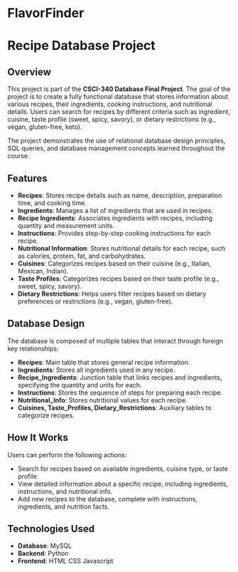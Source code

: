 # FlavorFinder
# Recipe Database Project

## Overview
This project is part of the **CSCI-340 Database Final Project**. The goal of the project is to create a fully functional database that stores information about various recipes, their ingredients, cooking instructions, and nutritional details. Users can search for recipes by different criteria such as ingredient, cuisine, taste profile (sweet, spicy, savory), or dietary restrictions (e.g., vegan, gluten-free, keto).

The project demonstrates the use of relational database design principles, SQL queries, and database management concepts learned throughout the course.

## Features
- **Recipes**: Stores recipe details such as name, description, preparation time, and cooking time.
- **Ingredients**: Manages a list of ingredients that are used in recipes.
- **Recipe Ingredients**: Associates ingredients with recipes, including quantity and measurement units.
- **Instructions**: Provides step-by-step cooking instructions for each recipe.
- **Nutritional Information**: Stores nutritional details for each recipe, such as calories, protein, fat, and carbohydrates.
- **Cuisines**: Categorizes recipes based on their cuisine (e.g., Italian, Mexican, Indian).
- **Taste Profiles**: Categorizes recipes based on their taste profile (e.g., sweet, spicy, savory).
- **Dietary Restrictions**: Helps users filter recipes based on dietary preferences or restrictions (e.g., vegan, gluten-free).

## Database Design
The database is composed of multiple tables that interact through foreign key relationships:
- **Recipes**: Main table that stores general recipe information.
- **Ingredients**: Stores all ingredients used in any recipe.
- **Recipe_Ingredients**: Junction table that links recipes and ingredients, specifying the quantity and units for each.
- **Instructions**: Stores the sequence of steps for preparing each recipe.
- **Nutritional_Info**: Stores nutritional values for each recipe.
- **Cuisines, Taste_Profiles, Dietary_Restrictions**: Auxiliary tables to categorize recipes.

## How It Works
Users can perform the following actions:
- Search for recipes based on available ingredients, cuisine type, or taste profile.
- View detailed information about a specific recipe, including ingredients, instructions, and nutritional info.
- Add new recipes to the database, complete with instructions, ingredients, and nutrition facts.

## Technologies Used
- **Database**: MySQL
- **Backend**: Python
- **Frontend**: HTML CSS Javascript 
